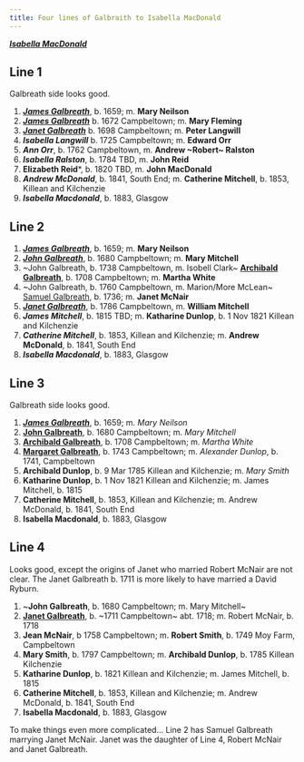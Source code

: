 ```yaml
---
title: Four lines of Galbraith to Isabella MacDonald
---
```


***[Isabella MacDonald](https://www.familysearch.org/tree/person/details/93N9-PBL)***  

## Line 1

Galbreath side looks good.

1. ***[James Galbreath](/people/galbreath-james-1659.md)***, b. 1659; m. **Mary Neilson**
1. ***[James Galbreath](/people/galbreath-james-1672.md)*** b. 1672 Campbeltown; m. **Mary Fleming**
2. ***[Janet Galbreath](/people/galbreath-janet-1698.md)*** b. 1698 Campbeltown; m. **Peter Langwill**
3. ***Isabella Langwill*** b. 1725 Campbeltown; m. **Edward Orr**
4. ***Ann Orr***, b. 1762 Campbeltown, m. **Andrew ~Robert~ Ralston**
5. ***Isabella Ralston***, b. 1784 TBD, m. **John Reid**
6. **Elizabeth Reid***, b. 1820 TBD, m. **John MacDonald**
7. ***Andrew McDonald***, b. 1841, South End; m. **Catherine Mitchell**, b. 1853, Killean and Kilchenzie
8. ***Isabella Macdonald***, b. 1883, Glasgow

## Line 2

1. ***[James Galbreath](/people/galbreath-james-1659.md)***, b. 1659; m. **Mary Neilson**
1. ***[John Galbreath](/people/galbreath-john-1680.md)***, b. 1680 Campbeltown; m. **Mary Mitchell**
1. ~John Galbreath, b. 1738 Campbeltown, m. Isobell Clark~ **[Archibald Galbreath](/people/galbreath-archibald-1708.md)**, b. 1708 Campbeltown; m. **Martha White**
2. ~John Galbreath, b. 1760 Campbeltown, m. Marion/More McLean~ [Samuel Galbreath](/people/galbreath-samuel-1736.md), b. 1736; m. **Janet McNair**
3. ***[Janet Galbreath](/people/galbraith-janet-1786.md)***, b. 1786 Campbeltown, m. **William Mitchell**
4. ***James Mitchell***, b. 1815 TBD; m. **Katharine Dunlop**, b. 1 Nov 1821 Killean and Kilchenzie
5. ***Catherine Mitchell***, b. 1853, Killean and Kilchenzie; m. **Andrew McDonald**, b. 1841, South End
6. ***Isabella Macdonald***, b. 1883, Glasgow

## Line 3

Galbreath side looks good.

1. ***[James Galbreath](/people/galbreath-james-1659.md)***, b. 1659; m. *Mary Neilson*
1. **[John Galbreath](/people/galbreath-john-1680.md)**, b. 1680 Campbeltown; m. *Mary Mitchell*
2. **[Archibald Galbreath](/people/galbreath-archibald-1708.md)**, b. 1708 Campbeltown; m. *Martha White*
3. **[Margaret Galbreath](/people/galbreath-margaret-1743.md)**, b. 1743 Campbeltown; m. *Alexander Dunlop*, b. 1741, Campbeltown
4. **Archibald Dunlop**, b. 9 Mar 1785 Killean and Kilchenzie; m. *Mary Smith*
5. **Katharine Dunlop**, b. 1 Nov 1821 Killean and Kilchenzie; m. James Mitchell, b. 1815
6. **Catherine Mitchell**, b. 1853, Killean and Kilchenzie; m. Andrew McDonald, b. 1841, South End
7. **Isabella Macdonald**, b. 1883, Glasgow

## Line 4 

Looks good, except the origins of Janet who married Robert McNair are not clear.  The Janet Galbreath b. 1711 is more likely to have married a David Ryburn.

1. ~**John Galbreath**, b. 1680 Campbeltown; m. Mary Mitchell~
2. **[Janet Galbreath](/people/galbreath-janet-1718.md)**, b. ~1711 Campbeltown~ abt. 1718; m. Robert McNair, b. 1718
3. **Jean McNair**, b 1758 Campbeltown; m. **Robert Smith**, b. 1749 Moy Farm, Campbeltown
4. **Mary Smith**, b. 1797 Campbeltown; m. **Archibald Dunlop**, b. 1785 Killean Kilchenzie
5. **Katharine Dunlop**, b. 1821 Killean and Kilchenzie; m. James Mitchell, b. 1815
6. **Catherine Mitchell**, b. 1853, Killean and Kilchenzie; m. Andrew McDonald, b. 1841, South End
7. **Isabella Macdonald**, b. 1883, Glasgow


To make things even more complicated... Line 2 has Samuel Galbreath marrying Janet McNair.  Janet was the daughter of Line 4, Robert McNair and Janet Galbreath.

